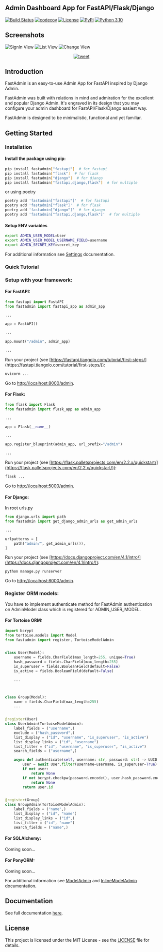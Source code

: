 ## Admin Dashboard App for FastAPI/Flask/Django

[![Build Status](https://github.com/vsdudakov/fastadmin/workflows/CI/badge.svg?branch=main)](https://github.com/vsdudakov/fastadmin/workflows/CI/badge.svg?branch=main)
[![codecov](https://codecov.io/gh/vsdudakov/fastadmin/branch/main/graph/badge.svg?token=RNGX5HOW3T)](https://codecov.io/gh/vsdudakov/fastadmin)
[![License](https://img.shields.io/github/license/vsdudakov/fastadmin)](https://github.com/vsdudakov/fastadmin/blob/master/LICENSE)
[![PyPi](https://badgen.net/pypi/v/fastadmin)](https://pypi.org/project/fastadmin/)
[![Python 3.10](https://img.shields.io/badge/python-3.10-blue.svg)](https://www.python.org/downloads/release/python-3100/)

## Screenshots

![SignIn View](https://raw.githubusercontent.com/vsdudakov/fastadmin/main/docs/assets/images/signin.png)
![List View](https://raw.githubusercontent.com/vsdudakov/fastadmin/main/docs/assets/images/list.png)
![Change View](https://raw.githubusercontent.com/vsdudakov/fastadmin/main/docs/assets/images/change.png)

<p align="center">
  <a href="https://twitter.com/intent/tweet?text=Admin%20Dashboard%20For%20FastAPI&url=https://github.com/vsdudakov/fastadmin&hashtags=FastAPI,AdminDashboard">
    <img alt="tweet" src="https://img.shields.io/twitter/url/https/twitter?label=Share%20on%20twitter&style=social" target="_blank" />
  </a>
</p>

## Introduction

FastAdmin is an easy-to-use Admin App for FastAPI inspired by Django Admin.

FastAdmin was built with relations in mind and admiration for the excellent and popular Django Admin.
It's engraved in its design that you may configure your admin dashboard for FastAPI/Flask/Django easiest way.

FastAdmin is designed to be minimalistic, functional and yet familiar.

## Getting Started

### Installation

#### Install the package using pip:

```bash
pip install fastadmin["fastapi"]  # for fastapi
pip install fastadmin["flask"]  # for flask
pip install fastadmin["django"]  # for django
pip install fastadmin["fastapi,django,flask"]  # for multiple
```

or using poetry

```bash
poetry add 'fastadmin["fastapi"]'  # for fastapi
poetry add 'fastadmin["flask"]'  # for flask
poetry add 'fastadmin["django"]'  # for django
poetry add 'fastadmin["fastapi,django,flask"]'  # for multiple
```

#### Setup ENV variables

```bash
export ADMIN_USER_MODEL=User
export ADMIN_USER_MODEL_USERNAME_FIELD=username
export ADMIN_SECRET_KEY=secret_key
```

For additional information see [Settings](https://vsdudakov.github.io/fastadmin#settings) documentation.

### Quick Tutorial

### Setup with your framework:

#### For FastAPI:

```python
from fastapi import FastAPI
from fastadmin import fastapi_app as admin_app

...

app = FastAPI()

...

app.mount("/admin", admin_app)

...
```

Run your project (see [https://fastapi.tiangolo.com/tutorial/first-steps/](https://fastapi.tiangolo.com/tutorial/first-steps/)):

```bash
uvicorn ...
```

Go to [http://localhost:8000/admin](http://localhost:8000/admin).

#### For Flask:

```python
from flask import Flask
from fastadmin import flask_app as admin_app

...

app = Flask(__name__)

...

app.register_blueprint(admin_app, url_prefix="/admin")

...
```

Run your project (see [https://flask.palletsprojects.com/en/2.2.x/quickstart/](https://flask.palletsprojects.com/en/2.2.x/quickstart/)):

```bash
flask ...
```

Go to [http://localhost:5000/admin](http://localhost:5000/admin).

#### For Django:

In root urls.py

```python
from django.urls import path
from fastadmin import get_django_admin_urls as get_admin_urls

...

urlpatterns = [
    path("admin/", get_admin_urls()),
]
```

Run your project (see [https://docs.djangoproject.com/en/4.1/intro/](https://docs.djangoproject.com/en/4.1/intro/)):

```bash
python manage.py runserver
```

Go to [http://localhost:8000/admin](http://localhost:8000/admin).

### Register ORM models:

You have to implement authenticate method for FastAdmin authentication on AdminModel class which is registered for ADMIN_USER_MODEL.

#### For Tortoise ORM:

```python
import bcrypt
from tortoise.models import Model
from fastadmin import register, TortoiseModelAdmin


class User(Model):
    username = fields.CharField(max_length=255, unique=True)
    hash_password = fields.CharField(max_length=255)
    is_superuser = fields.BooleanField(default=False)
    is_active = fields.BooleanField(default=False)

    ...



class Group(Model):
    name = fields.CharField(max_length=255)
    ...


@register(User)
class UserAdmin(TortoiseModelAdmin):
    label_fields = ("username",)
    exclude = ("hash_password",)
    list_display = ("id", "username", "is_superuser", "is_active")
    list_display_links = ("id", "username")
    list_filter = ("id", "username", "is_superuser", "is_active")
    search_fields = ("username",)

    async def authenticate(self, username: str, password: str) -> UUID | int | None:
        user = await User.filter(username=username, is_superuser=True).first()
        if not user:
            return None
        if not bcrypt.checkpw(password.encode(), user.hash_password.encode()):
            return None
        return user.id


@register(Group)
class GroupAdmin(TortoiseModelAdmin):
    label_fields = ("name",)
    list_display = ("id", "name")
    list_display_links = ("id",)
    list_filter = ("id", "name")
    search_fields = ("name",)
```

#### For SQLAlchemy:

Coming soon...

#### For PonyORM:

Coming soon...

For additional information see [ModelAdmin](https://vsdudakov.github.io/fastadmin#model_admin_objects) and [InlineModelAdmin](https://vsdudakov.github.io/fastadmin#inline_model_admin_objects) documentation.

## Documentation

See full documentation [here](https://vsdudakov.github.io/fastadmin).

## License

This project is licensed under the MIT License - see the [LICENSE](https://github.com/vsdudakov/fastadmin/blob/main/LICENSE) file for details.
